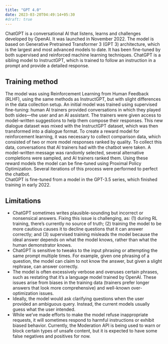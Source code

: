 ```yaml
---
title: "GPT 4.0"
date: 2023-03-20T04:49:14+05:30
#draft: true
---
```

ChatGPT is a conversational AI that listens, learns and challenges developed by OpenAI. It was launched in November 2022. The model is based on Generative Pretrained Transformer 3 (GPT 3) architecture, which is the largest and most advanced models to date. It has been fine-tuned by both supervised and reinforced machine learning techniques. ChatGPT is a sibling model to InstructGPT, which is trained to follow an instruction in a prompt and provide a detailed response.
## Training method
The model was using Reinforcement Learning from Human Feedback (RLHF), using the same methods as InstructGPT, but with slight differences in the data collection setup. An initial model was trained using supervised fine-tuning: human AI trainers provided conversations in which they played both sides—the user and an AI assistant. The trainers were given access to model-written suggestions to help them compose their responses. This new dialogue dataset was mixed with the InstructGPT dataset, which was then transformed into a dialogue format.
To create a reward model for reinforcement learning, it was necessary to collect comparison data, which consisted of two or more model responses ranked by quality. To collect this data, conversations that AI trainers had with the chatbot were taken. A model-written message was randomly selected, several alternative completions were sampled, and AI trainers ranked them. Using these reward models the model can be fine-tuned using Proximal Policy Optimization. Several iterations of this process were performed to perfect the chatbot.  
ChatGPT is fine-tuned from a model in the GPT-3.5 series, which finished training in early 2022.
## Limitations
* ChatGPT sometimes writes plausible-sounding but incorrect or nonsensical answers. Fixing this issue is challenging, as: (1) during RL training, there’s currently no source of truth; (2) training the model to be more cautious causes it to decline questions that it can answer correctly; and (3) supervised training misleads the model because the ideal answer depends on what the model knows, rather than what the human demonstrator knows.
* ChatGPT is sensitive to tweaks to the input phrasing or attempting the same prompt multiple times. For example, given one phrasing of a question, the model can claim to not know the answer, but given a slight rephrase, can answer correctly.
* The model is often excessively verbose and overuses certain phrases, such as restating that it’s a language model trained by OpenAI. These issues arise from biases in the training data (trainers prefer longer answers that look more comprehensive) and well-known over-optimization issues.
* Ideally, the model would ask clarifying questions when the user provided an ambiguous query. Instead, the current models usually guess what the user intended.
* While we’ve made efforts to make the model refuse inappropriate requests, it will sometimes respond to harmful instructions or exhibit biased behavior. Currently, the Moderation API is being used to warn or block certain types of unsafe content, but it is expected to have some false negatives and positives for now.
